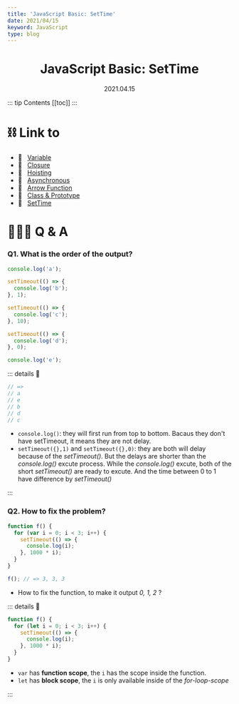 ```yaml
---
title: 'JavaScript Basic: SetTime'
date: 2021/04/15
keyword: JavaScript
type: blog
---
```


<h1 align="center">JavaScript Basic: SetTime</h1>
<div align="center">2021.04.15</div>

::: tip Contents
[[toc]]
:::

# ⛓ Link to

- 🔗 &nbsp; [Variable](JsBasicVariable.md)
- 🔗 &nbsp; [Closure](JsBasicClosure.md)
- 🔗 &nbsp; [Hoisting](JsBasicHoisting.md)
- 🔗 &nbsp; [Asynchronous](JsBasicAsynchronous.md)
- 🔗 &nbsp; [Arrow Function](JsBasicArrowFunction.md)
- 🔗 &nbsp; [Class & Prototype](JsBasicClassPrototype.md)
- 🔗 &nbsp; [SetTime](JsBasicSetTime.md)

# 🙋🏻‍♂️ Q & A

### Q1. What is the order of the output?

```js
console.log('a');

setTimeout(() => {
  console.log('b');
}, 1);

setTimeout(() => {
  console.log('c');
}, 10);

setTimeout(() => {
  console.log('d');
}, 0);

console.log('e');
```

::: details 🔑

```js
// =>
// a
// e
// b
// d
// c
```

- `console.log()`: they will first run from top to bottom. Bacaus they don't have setTimeout, it means they are not delay.
- `setTimeout({},1)` and `setTimeout({},0)`: they are both will delay because of the _setTimeout()_. But the delays are shorter than the _console.log()_ excute process. While the _console.log()_ excute, both of the short _setTimeout()_ are ready to excute. And the time between 0 to 1 have difference by _setTimeout()_

:::

### Q2. How to fix the problem?

```js
function f() {
  for (var i = 0; i < 3; i++) {
    setTimeout(() => {
      console.log(i);
    }, 1000 * i);
  }
}

f(); // => 3, 3, 3
```

- How to fix the function, to make it output _0, 1, 2_ ?

::: details 🔑

```js
function f() {
  for (let i = 0; i < 3; i++) {
    setTimeout(() => {
      console.log(i);
    }, 1000 * i);
  }
}
```

- `var` has **function scope**, the `i` has the scope inside the function.
- `let` has **block scope**, the `i` is only available inside of the _for-loop-scope_

:::
